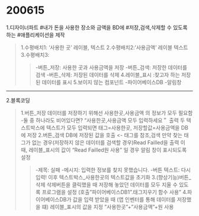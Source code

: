 # 200615
1.디자이너파트
#내가 돈을 사용한 장소와 금액을 BD에 
#저장,검색,삭제할 수 있도록 하는
#애플리케이션을 제작
>1.수평배치1: ‘사용한 곳’ 레이블, 텍스트
>2.수평배치2:’사용금액’ 레이블 텍스트
>3.수평배치3:
>>-버튼_저장: 사용한 곳과 사용금액을 저장
>>-버튼_검색: 저장한 데이터를 검색
>>-버튼_삭제: 저장된 데이터를 삭제
>4.레이블_표시
>:찾고자 하는 저장된 데이터를 표시
>5.보이지 않는 컴포넌트
>>-파이어베이스DB
>>-알림창
---------------------------------------
2.블록코딩
>1.버튼_저장
>데이터를 저장하기 위해선 사용한곳,사용금액
>의 정보가 모두 필요함
>-둘 중 하나라도 비어있다면?
>“사용한곳,사용금액 모두 입력하세요＂ 출력
>두 텍스트박스에 텍스트가 모두 입력되면
>태그=사용한곳, 저장할값=사용금액을
>DB에 저장
>2.버튼_검색
>DB에 저장된 값을 호출 <- 태그를 참조,검색
>만약 찾는 태그가 없는 경우(저장하지 않은
>데이터를 검색할 경우)Read Failled을 출력
>이 때, 레이블_표시의 값이 “Read Failled원 사용”
>일 경우 알림 창이 표시되도록 설정
>>-제목: 실패
>>-메시지: 입력한 정보를 찾지 못했습니다.
>>-버튼 텍스트: 다시 입력!
>이후 텍스트박스_사용한곳의 텍스트값을 초기화
>3.(향상기능)버튼_삭제
>삭제버튼을 클릭했을 때 저장해 놓았던 데이터를 모두
>지울 수 있도록 프로그램을 설정
>(호출”파이어베이스DB1”.태그지우기 함수 사용”
>4.파이어베이스DB가 값을 입력 받았을 때
>(앱 인벤터를 통해 데이터를 저장했을 떄)
>레이블_표시의 값을 지정
>”사용한곳”+”사용금액”+원 사용

